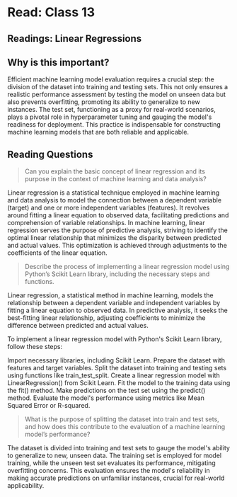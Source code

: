 # Read: Class 13

## Readings: Linear Regressions

## Why is this important?  

Efficient machine learning model evaluation requires a crucial step: the division of the dataset into training and testing sets. This not only ensures a realistic performance assessment by testing the model on unseen data but also prevents overfitting, promoting its ability to generalize to new instances. The test set, functioning as a proxy for real-world scenarios, plays a pivotal role in hyperparameter tuning and gauging the model's readiness for deployment. This practice is indispensable for constructing machine learning models that are both reliable and applicable.

## Reading Questions

> Can you explain the basic concept of linear regression and its purpose in the context of machine learning and data analysis?

Linear regression is a statistical technique employed in machine learning and data analysis to model the connection between a dependent variable (target) and one or more independent variables (features). It revolves around fitting a linear equation to observed data, facilitating predictions and comprehension of variable relationships. In machine learning, linear regression serves the purpose of predictive analysis, striving to identify the optimal linear relationship that minimizes the disparity between predicted and actual values. This optimization is achieved through adjustments to the coefficients of the linear equation.

> Describe the process of implementing a linear regression model using Python’s Scikit Learn library, including the necessary steps and functions.

Linear regression, a statistical method in machine learning, models the relationship between a dependent variable and independent variables by fitting a linear equation to observed data. In predictive analysis, it seeks the best-fitting linear relationship, adjusting coefficients to minimize the difference between predicted and actual values.

To implement a linear regression model with Python's Scikit Learn library, follow these steps:

Import necessary libraries, including Scikit Learn.
Prepare the dataset with features and target variables.
Split the dataset into training and testing sets using functions like train_test_split.
Create a linear regression model with LinearRegression() from Scikit Learn.
Fit the model to the training data using the fit() method.
Make predictions on the test set using the predict() method.
Evaluate the model's performance using metrics like Mean Squared Error or R-squared.

> What is the purpose of splitting the dataset into train and test sets, and how does this contribute to the evaluation of a machine learning model’s performance?

The dataset is divided into training and test sets to gauge the model's ability to generalize to new, unseen data. The training set is employed for model training, while the unseen test set evaluates its performance, mitigating overfitting concerns. This evaluation ensures the model's reliability in making accurate predictions on unfamiliar instances, crucial for real-world applicability.